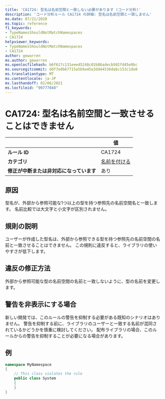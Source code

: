 ```yaml
---
title: 'CA1724: 型名は名前空間と一致しない必要があります (コード分析)'
description: 'コード分析ルール CA1724 の詳細: 型名は名前空間と一致しません'
ms.date: 07/21/2020
ms.topic: reference
f1_keywords:
- TypeNamesShouldNotMatchNamespaces
- CA1724
helpviewer_keywords:
- TypeNamesShouldNotMatchNamespaces
- CA1724
author: gewarren
ms.author: gewarren
ms.openlocfilehash: b6f617c131eee45248c01b86adecb502fd45e9bc
ms.sourcegitcommit: ddf7edb67715a5b9a45e3dd44536dabc153c1de0
ms.translationtype: MT
ms.contentlocale: ja-JP
ms.lasthandoff: 02/06/2021
ms.locfileid: "99777048"
---
```

# <a name="ca1724-type-names-should-not-match-namespaces"></a>CA1724: 型名は名前空間と一致させることはできません

| | 値 |
|-|-|
| **ルール ID** |CA1724|
| **カテゴリ** |[名前を付ける](naming-warnings.md)|
| **修正が中断または非対応になっています** |あり|

## <a name="cause"></a>原因

型名が、外部から参照可能な1つ以上の型を持つ参照先の名前空間名と一致します。 名前比較では大文字と小文字が区別されません。

## <a name="rule-description"></a>規則の説明

ユーザーが作成した型名は、外部から参照できる型を持つ参照先の名前空間の名前と一致させることはできません。 この規則に違反すると、ライブラリの使いやすさが低下します。

## <a name="how-to-fix-violations"></a>違反の修正方法

外部から参照可能な型の名前空間の名前と一致しないように、型の名前を変更します。

## <a name="when-to-suppress-warnings"></a>警告を非表示にする場合

新しい開発では、このルールの警告を抑制する必要がある既知のシナリオはありません。 警告を抑制する前に、ライブラリのユーザーと一致する名前が混同されているかどうかを慎重に検討してください。 配布ライブラリの場合、このルールからの警告を抑制することが必要になる場合があります。

## <a name="example"></a>例

```csharp
namespace MyNamespace
{
    // This class violates the rule
    public class System
    {
    }
}
```
